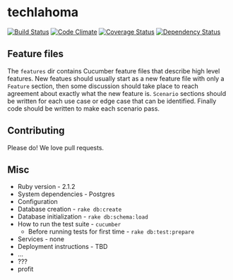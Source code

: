 # techlahoma

[![Build Status](https://travis-ci.org/techlahoma/techlahoma.png?branch=master)](https://travis-ci.org/techlahoma/techlahoma)
[![Code Climate](https://codeclimate.com/repos/52f48b37695680575a0062d4/badges/740ac521c17011d57196/gpa.png)](https://codeclimate.com/repos/52f48b37695680575a0062d4/feed)
[![Coverage Status](https://coveralls.io/repos/techlahoma/techlahoma/badge.png)](https://coveralls.io/r/techlahoma/techlahoma)
[![Dependency Status](https://gemnasium.com/techlahoma/techlahoma.png)](https://gemnasium.com/techlahoma/techlahoma)


## Feature files

The `features` dir contains Cucumber feature files that describe high level features.  New featues
should usually start as a new feature file with only a `Feature` section, then some discussion
should take place to reach agreement about exactly what the new feature is.  `Scenario` sections should
be written for each use case or edge case that can be identified.  Finally code should be written to
make each scenario pass.

## Contributing

Please do!  We love pull requests.

## Misc

* Ruby version - 2.1.2
* System dependencies - Postgres
* Configuration
* Database creation - `rake db:create`
* Database initialization - `rake db:schema:load`
* How to run the test suite - `cucumber`
  * Before running tests for first time - `rake db:test:prepare`
* Services - none
* Deployment instructions - TBD
* ...
* ???
* profit

